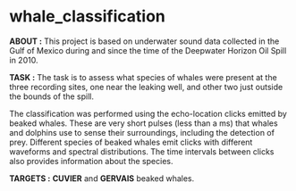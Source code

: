 # whale_classification
 
__ABOUT :__ This project is based on underwater sound data collected in the Gulf of Mexico during and since the time of the Deepwater Horizon Oil Spill in 2010.

__TASK :__ The task is to assess what species of whales were present at the three recording sites, one near the leaking well, and other two just outside the bounds of the spill.

The classification was performed using the echo-location clicks emitted by beaked whales. These are very short pulses (less than a ms) that whales and dolphins use to sense their surroundings, including the detection of prey. Different species of beaked whales emit clicks with different waveforms and spectral distributions. The time intervals between clicks also provides information about the species. 

__TARGETS :__ __CUVIER__ and __GERVAIS__ beaked whales.
